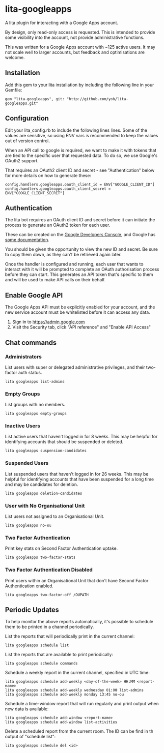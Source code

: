# lita-googleapps

A lita plugin for interacting with a Google Apps account.

By design, only read-only access is requested. This is intended to provide some visibility
into the account, not provide administrative functions.

This was written for a Google Apps account with ~125 active users. It may not scale
well to larger accounts, but feedback and optimisations are welcome.

## Installation

Add this gem to your lita installation by including the following line in your Gemfile:

    gem "lita-googleapps", git: "http://github.com/yob/lita-googleapps.git"

## Configuration

Edit your lita\_config.rb to include the following lines lines. Some of the
values are sensitive, so using ENV vars is recommended to keep the values out
of version control.

When an API call to google is required, we want to make it with tokens that
are tied to the specific user that requested data. To do so, we use Google's
OAuth2 support.

That requires an OAuth2 client ID and secret - see "Authentication" below for more
details on how to generate these:

    config.handlers.googleapps.oauth_client_id = ENV["GOOGLE_CLIENT_ID"]
    config.handlers.googleapps.oauth_client_secret = ENV["GOOGLE_CLIENT_SECRET"]

## Authentication

The lita bot requires an OAuth client ID and secret before it can initiate
the process to generate an OAuth2 token for each user.

These can be created on the [Google Developers
Console](https://console.developers.google.com/), and Google has [some
documentation](https://developers.google.com/identity/protocols/OAuth2).

You should be given the opportunity to view the new ID and secret. Be sure to copy them
down, as they can't be retrieved again later.

Once the handler is configured and running, each user that wants to interact with it
will be prompted to complete an OAuth authorisation process before they can start. This
generates an API token that's specific to them and will be used to make API calls on
their behalf.

## Enable Google API

The Google Apps API must be explicitly enabled for your account, and the new service account
must be whitelisted before it can access any data.

1. Sign in to https://admin.google.com
2. Visit the Security tab, click "API reference" and "Enable API Access"

## Chat commands

### Administrators

List users with super or delegated administrative privileges, and their two-factor
auth status.

    lita googleapps list-admins

### Empty Groups

List groups with no members.

    lita googleapps empty-groups

### Inactive Users

List active users that haven't logged in for 8 weeks.  This may be helpful for
identifying accounts that should be suspended or deleted.

    lita googleapps suspension-candidates

### Suspended Users

List suspended users that haven't logged in for 26 weeks. This may be helpful
for identifying accounts that have been suspended for a long time and may be
candidates for deletion.

    lita googleapps deletion-candidates

### User with No Organisational Unit

List users not assigned to an Organisational Unit.

    lita googleapps no-ou

### Two Factor Authentication

Print key stats on Second Factor Authentication uptake.

    lita googleapps two-factor-stats

### Two Factor Authentication Disabled

Print users within an Organisational Unit that don't have Second Factor Authentication enabled.

    lita googleapps two-factor-off /OUPATH

## Periodic Updates

To help monitor the above reports automatically, it's possible to schedule them to be printed in
a channel periodically.

List the reports that will periodically print in the current channel:

    lita googleapps schedule list

List the reports that are available to print periodically:

    lita googleapps schedule commands

Schedule a weekly report in the current channel, specified in UTC time:

    lita googleapps schedule add-weekly <day-of-the-week> HH:MM <report-name>
    lita googleapps schedule add-weekly wednesday 01:00 list-admins
    lita googleapps schedule add-weekly monday 13:45 no-ou

Schedule a time-window report that will run regularly and print output when
new data is available:

    lita googleapps schedule add-window <report-name>
    lita googleapps schedule add-window list-activities

Delete a scheduled report from the current room. The ID can be find in th
output of "schedule list":

    lita googleapps schedule del <id>
